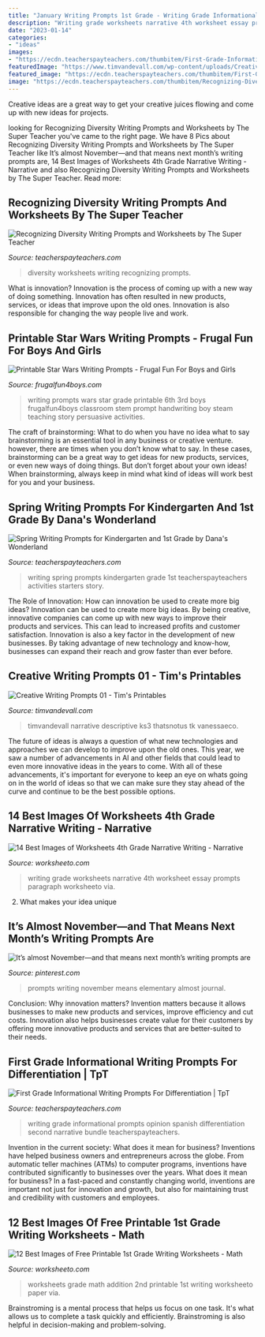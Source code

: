 ```yaml
---
title: "January Writing Prompts 1st Grade - Writing Grade Informational Prompts Opinion Spanish Differentiation Second Narrative Bundle Teacherspayteachers"
description: "Writing grade worksheets narrative 4th worksheet essay prompts paragraph worksheeto via"
date: "2023-01-14"
categories:
- "ideas"
images:
- "https://ecdn.teacherspayteachers.com/thumbitem/First-Grade-Informational-Writing-Prompts-For-Differentiation-2945046-1577571775/original-2945046-4.jpg"
featuredImage: "https://www.timvandevall.com/wp-content/uploads/Creative-Writing-Prompts-Printable.jpg"
featured_image: "https://ecdn.teacherspayteachers.com/thumbitem/First-Grade-Informational-Writing-Prompts-For-Differentiation-2945046-1577571775/original-2945046-4.jpg"
image: "https://ecdn.teacherspayteachers.com/thumbitem/Recognizing-Diversity-Writing-Prompts-and-Worksheets-3173877-1495731819/original-3173877-4.jpg"
---
```



Creative ideas are a great way to get your creative juices flowing and come up with new ideas for projects.

	

		
looking for Recognizing Diversity Writing Prompts and Worksheets by The Super Teacher you've came to the right page. We have 8 Pics about Recognizing Diversity Writing Prompts and Worksheets by The Super Teacher like It’s almost November—and that means next month’s writing prompts are, 14 Best Images of Worksheets 4th Grade Narrative Writing - Narrative and also Recognizing Diversity Writing Prompts and Worksheets by The Super Teacher. Read more:
		
    
## Recognizing Diversity Writing Prompts And Worksheets By The Super Teacher

<img loading=lazy src="https://ecdn.teacherspayteachers.com/thumbitem/Recognizing-Diversity-Writing-Prompts-and-Worksheets-3173877-1495731819/original-3173877-4.jpg" onerror="this.onerror=null;this.src='https://tse1.mm.bing.net/th?id=OIP.tYU6ELEo1lpJ0kGEw3kIpQAAAA&amp;pid=15.1';" alt="Recognizing Diversity Writing Prompts and Worksheets by The Super Teacher">

_Source: teacherspayteachers.com_

>diversity worksheets writing recognizing prompts. 

	

What is innovation?
Innovation is the process of coming up with a new way of doing something. Innovation has often resulted in new products, services, or ideas that improve upon the old ones. Innovation is also responsible for changing the way people live and work.

    
## Printable Star Wars Writing Prompts - Frugal Fun For Boys And Girls

<img loading=lazy src="http://frugalfun4boys.com/wp-content/uploads/2016/05/Star-Wars-Writing-Pin-3.jpg" onerror="this.onerror=null;this.src='https://tse3.mm.bing.net/th?id=OIP.40V4ZPa1peHjpurwXKLj2AHaMW&amp;pid=15.1';" alt="Printable Star Wars Writing Prompts - Frugal Fun For Boys and Girls">

_Source: frugalfun4boys.com_

>writing prompts wars star grade printable 6th 3rd boys frugalfun4boys classroom stem prompt handwriting boy steam teaching story persuasive activities. 

	

The craft of brainstorming: What to do when you have no idea what to say
brainstorming is an essential tool in any business or creative venture. however, there are times when you don’t know what to say. In these cases, brainstorming can be a great way to get ideas for new products, services, or even new ways of doing things. But don’t forget about your own ideas! When brainstorming, always keep in mind what kind of ideas will work best for you and your business.

    
## Spring Writing Prompts For Kindergarten And 1st Grade By Dana&#039;s Wonderland

<img loading=lazy src="https://ecdn.teacherspayteachers.com/thumbitem/Spring-Writing-Prompts-for-Kindergarten-and-1st-Grade-3610017-1518546695/original-3610017-4.jpg" onerror="this.onerror=null;this.src='https://tse1.mm.bing.net/th?id=OIP.H7-zeXr8Voyfj-4ColwU5QAAAA&amp;pid=15.1';" alt="Spring Writing Prompts for Kindergarten and 1st Grade by Dana&#039;s Wonderland">

_Source: teacherspayteachers.com_

>writing spring prompts kindergarten grade 1st teacherspayteachers activities starters story. 

	

The Role of Innovation: How can innovation be used to create more big ideas?
Innovation can be used to create more big ideas. By being creative, innovative companies can come up with new ways to improve their products and services. This can lead to increased profits and customer satisfaction. Innovation is also a key factor in the development of new businesses. By taking advantage of new technology and know-how, businesses can expand their reach and grow faster than ever before.

    
## Creative Writing Prompts 01 - Tim&#039;s Printables

<img loading=lazy src="https://www.timvandevall.com/wp-content/uploads/Creative-Writing-Prompts-Printable.jpg" onerror="this.onerror=null;this.src='https://tse2.mm.bing.net/th?id=OIP.6OVQynWHtv6lRj-UO7jTugHaJm&amp;pid=15.1';" alt="Creative Writing Prompts 01 - Tim&#039;s Printables">

_Source: timvandevall.com_

>timvandevall narrative descriptive ks3 thatsnotus tk vanessaeco. 

	

The future of ideas is always a question of what new technologies and approaches we can develop to improve upon the old ones. This year, we saw a number of advancements in AI and other fields that could lead to even more innovative ideas in the years to come. With all of these advancements, it's important for everyone to keep an eye on whats going on in the world of ideas so that we can make sure they stay ahead of the curve and continue to be the best possible options.

    
## 14 Best Images Of Worksheets 4th Grade Narrative Writing - Narrative

<img loading=lazy src="http://www.worksheeto.com/postpic/2013/10/narrative-writing-grade-4-worksheets_215559.jpg" onerror="this.onerror=null;this.src='https://tse4.mm.bing.net/th?id=OIP.MSUepkEh8_HButXMN09UuAHaKe&amp;pid=15.1';" alt="14 Best Images of Worksheets 4th Grade Narrative Writing - Narrative">

_Source: worksheeto.com_

>writing grade worksheets narrative 4th worksheet essay prompts paragraph worksheeto via. 

	

2. What makes your idea unique 

    
## It’s Almost November—and That Means Next Month’s Writing Prompts Are

<img loading=lazy src="https://i.pinimg.com/736x/66/a1/6f/66a16f8dd93bdb5f240ef65005bec640.jpg" onerror="this.onerror=null;this.src='https://tse4.mm.bing.net/th?id=OIP.Kzt2jf92-osvut20Z_U93AHaHa&amp;pid=15.1';" alt="It’s almost November—and that means next month’s writing prompts are">

_Source: pinterest.com_

>prompts writing november means elementary almost journal. 

	

Conclusion: Why innovation matters?
Invention matters because it allows businesses to make new products and services, improve efficiency and cut costs. Innovation also helps businesses create value for their customers by offering more innovative products and services that are better-suited to their needs.

    
## First Grade Informational Writing Prompts For Differentiation | TpT

<img loading=lazy src="https://ecdn.teacherspayteachers.com/thumbitem/First-Grade-Informational-Writing-Prompts-For-Differentiation-2945046-1577571775/original-2945046-4.jpg" onerror="this.onerror=null;this.src='https://tse2.mm.bing.net/th?id=OIP.8na4mdTJnJJEaka837mLZwAAAA&amp;pid=15.1';" alt="First Grade Informational Writing Prompts For Differentiation | TpT">

_Source: teacherspayteachers.com_

>writing grade informational prompts opinion spanish differentiation second narrative bundle teacherspayteachers. 

	

Invention in the current society: What does it mean for business?
Inventions have helped business owners and entrepreneurs across the globe. From automatic teller machines (ATMs) to computer programs, inventions have contributed significantly to businesses over the years. What does it mean for business? In a fast-paced and constantly changing world, inventions are important not just for innovation and growth, but also for maintaining trust and credibility with customers and employees.

    
## 12 Best Images Of Free Printable 1st Grade Writing Worksheets - Math

<img loading=lazy src="http://www.worksheeto.com/postpic/2013/04/math-addition-worksheets-2nd-grade_436955.jpg" onerror="this.onerror=null;this.src='https://tse2.mm.bing.net/th?id=OIP.wxM96DhgFxWMkdw2pMdZGgHaKA&amp;pid=15.1';" alt="12 Best Images of Free Printable 1st Grade Writing Worksheets - Math">

_Source: worksheeto.com_

>worksheets grade math addition 2nd printable 1st writing worksheeto paper via. 

	

Brainstroming is a mental process that helps us focus on one task. It's what allows us to complete a task quickly and efficiently. Brainstroming is also helpful in decision-making and problem-solving.

